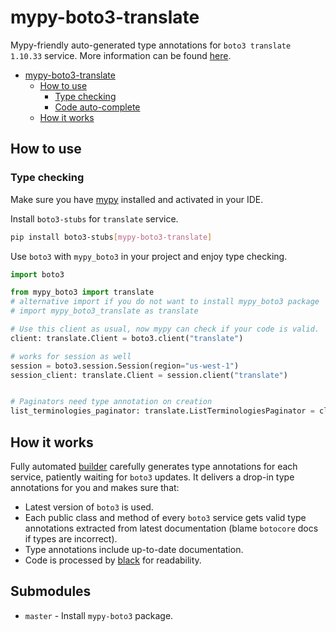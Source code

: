 # mypy-boto3-translate

Mypy-friendly auto-generated type annotations for `boto3 translate 1.10.33` service.
More information can be found [here](https://github.com/vemel/mypy_boto3).

- [mypy-boto3-translate](#mypy-boto3-translate)
  - [How to use](#how-to-use)
    - [Type checking](#type-checking)
    - [Code auto-complete](#code-auto-complete)
  - [How it works](#how-it-works)

## How to use

### Type checking

Make sure you have [mypy](https://github.com/python/mypy) installed and activated in your IDE.

Install `boto3-stubs` for `translate` service.

```bash
pip install boto3-stubs[mypy-boto3-translate]
```

Use `boto3` with `mypy_boto3` in your project and enjoy type checking.

```python
import boto3

from mypy_boto3 import translate
# alternative import if you do not want to install mypy_boto3 package
# import mypy_boto3_translate as translate

# Use this client as usual, now mypy can check if your code is valid.
client: translate.Client = boto3.client("translate")

# works for session as well
session = boto3.session.Session(region="us-west-1")
session_client: translate.Client = session.client("translate")


# Paginators need type annotation on creation
list_terminologies_paginator: translate.ListTerminologiesPaginator = client.get_paginator("list_terminologies")
```

## How it works

Fully automated [builder](https://github.com/vemel/mypy_boto3) carefully generates
type annotations for each service, patiently waiting for `boto3` updates. It delivers
a drop-in type annotations for you and makes sure that:

- Latest version of `boto3` is used.
- Each public class and method of every `boto3` service gets valid type annotations
  extracted from latest documentation (blame `botocore` docs if types are incorrect).
- Type annotations include up-to-date documentation.
- Code is processed by [black](https://github.com/psf/black) for readability.

## Submodules

- `master` - Install `mypy-boto3` package.